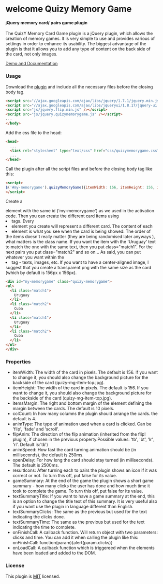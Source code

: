 welcome
Quizy Memory Game
========

#### jQuery memory card/ pairs game plugin ####

The QuizY Memory Card Game plugin is a jQuery plugin, which allows the creation of memory games. It is very simple to use and provides various of settings in order to enhance its usability. The biggest advantage of the plugin is that it allows you to add any type of content on the back side of the card, not only images.

[Demo and Documentation](http://memorygame.quizyplugin.com/)


### Usage ###

Download the [plugin](https://github.com/frenski/quizy-memorygame) and include all the necessary files before the closing body tag.

```html
<script src="//ajax.googleapis.com/ajax/libs/jquery/1.7.1/jquery.min.js" /></script>
<script src="//ajax.googleapis.com/ajax/libs/jqueryui/1.8.17/jquery-ui.min.js" /></script>
<script src="js/jquery.flip.min.js" /></script>
<script src="js/jquery.quizymemorygame.js" /></script>
...
</body>
```
Add the css file to the head:

```html
<head>
  ...
  <link rel="stylesheet" type="text/css" href="css/quizymemorygame.css" />
  ...
</head>
```

Call the plugin after all the script files and before the closing body tag like this:

```html
<script>
$('#my-memorygame').quizyMemoryGame({itemWidth: 156, itemHeight: 156, itemsMargin:40, colCount:5, animType:'flip' , flipAnim:'tb', animSpeed:250, resultIcons:true});
</script>
```
Create a <div> element with the same id ('my-memorygame') as we used in the activation code. Then you can create the different card items using <li> tags. Every <li> element you create will represent a different card. The content of each <li> element is what you see when the card is being showed. The order of the items doesn't really matter (they are being randomised later anyways ), what matters is the class name. If you want the item with the 'Uruguay' text to match the one with the same text, then you put class="match1". For the next pairs you put class="match2" and so on... As said, you can put whatever you want within the <li> tag - texts, images, etc. If you want to have a center-aligned image, I suggest that you create a transparent png with the same size as the card (which by default is 156px x 156px).

```html
<div id="my-memorygame" class="quizy-memorygame">
<ul>
  <li class="match1">
    Uruguay
  </li>
  <li class="match2">
    Cuba
  </li>
  <li class="match1">
    Uruguay
  </li>
  <li class="match2">
    Cuba
  </li>
</ul>
</div>
```

### Properties ###
* itemWidth: The width of the card in pixels. The default is 156. If you want to change it, you should also change the background picture for the backside of the card (quizy-mg-item-top.jpg).
* itemHeight: The width of the card in pixels. The default is 156. If you want to change it, you should also change the background picture for the backside of the card (quizy-mg-item-top.jpg).
* itemsMargin: The right and bottom margin of the element defining the margin between the cards. The default is 10 pixels.
* colCount: In how many columns the plugin should arrange the cards. the default is 4.
* animType: The type of animation used when a card is clicked. Can be 'flip', 'fade' and 'scroll'.
* flipAnim: The direction of the flip animation (inherited from the flip! plugin), if chosen in the previous property.Possible values: 'tb', 'bt', 'lr', 'rl'. Default is:'tb')
* animSpeed: How fast the card turning animation should be (in milliseconds), the default is 250ms.
* openDelay: For how long the card should stay turned (in milliseconds). The default is 2500ms.
* resultIcons: After turning each to pairs the plugin shows an icon if it was correct or not. To turn this off, put false for its value.
* gameSummary: At the end of the game the plugin shows a short game summary - how many clicks the user has done and how much time it took to complete the game. To turn this off, put false for its value.
* textSummaryTitle: If you want to have a game summary at the end, this is an option to change the title text of this summary. It is very useful also if you want use the plugin in language different than English.
* textSummaryClicks: The same as the previous but used for the text indicating the clicks done.
* textSummaryTime: The same as the previous but used for the text indicating the time to complete.
* onFinishCall: A callback function. Will return object with two parameters: clicks and time. You can add it when calling the plugin like this: onFinishCall: function(param){alert(param.clicks)}
* onLoadCall: A callback function which is triggereed when the elements have been loaded and added to the DOM.


### License ###

This plugin is [MIT](http://en.wikipedia.org/wiki/MIT_License) licensed.

</body>
